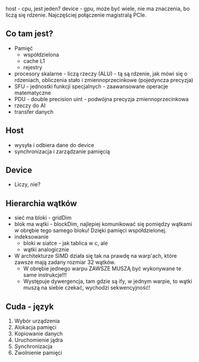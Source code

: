 host - cpu, jest jeden?
device - gpu, może być wiele, nie ma znaczenia, bo liczą się rdzenie.
Najczęściej połączenie magistralą PCIe.

## Co tam jest?
- Pamięć
	- współdzielona
	- cache L1
	- rejestry
- procesory skalarne - liczą rzeczy (ALU) - tą są rdzenie, jak mówi się o rdzeniach, obliczenia stało i zmiennoprzecinkowe (pojedyncza precyzja)
- SFU - jednostki funkcji specjalnych - zaawansowane operacje matematyczne
- PDU - double precision uint - podwójna precyzja zmiennoprzecinkowa
- rzeczy do AI
- transfer danych

## Host
- wysyła i odbiera dane do device
- synchronizacja i zarządzanie pamięcią

## Device
- Liczy, nie?


## Hierarchia wątków
- sieć ma bloki - gridDim
- blok ma wątki - blockDim, najlepiej komunikować się pomiędzy wątkami w obrębie tego samego bloku! Dzięki pamięci współdzielonej.
- indeksowanie
	- bloki w siatce - jak tablica w c, ale 
	- wątki analogicznie
- W architekturze SIMD działa się tak na prawdę na warp'ach, które zawsze mają zadany rozmiar 32 wątków.
	- W obrębie jednego warpu ZAWSZE MUSZĄ być wykonywane te same instrukcje!!!
	- Występuje dywergencja, tam gdzie są ify, w jednym warpie, to wątki muszą na siebie czekać, wychodzi sekwencyjność!

## Cuda - język
1) Wybór urządzenia
2) Alokacja pamięci
3) Kopiowanie danych
4) Uruchomienie jądra
5) Synchronizacja
6) Zwolnienie pamięci

